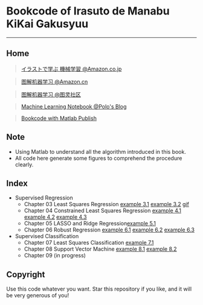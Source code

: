 # Bookcode of Irasuto de Manabu KiKai Gakusyuu
---
## Home
>[イラストで学ぶ 機械学習 @Amazon.co.jp](http://www.amazon.co.jp/%E3%82%A4%E3%83%A9%E3%82%B9%E3%83%88%E3%81%A7%E5%AD%A6%E3%81%B6-%E6%A9%9F%E6%A2%B0%E5%AD%A6%E7%BF%92-%E6%9C%80%E5%B0%8F%E4%BA%8C%E4%B9%97%E6%B3%95%E3%81%AB%E3%82%88%E3%82%8B%E8%AD%98%E5%88%A5%E3%83%A2%E3%83%87%E3%83%AB%E5%AD%A6%E7%BF%92%E3%82%92%E4%B8%AD%E5%BF%83%E3%81%AB-KS%E6%83%85%E5%A0%B1%E7%A7%91%E5%AD%A6%E5%B0%82%E9%96%80%E6%9B%B8-%E6%9D%89%E5%B1%B1/dp/4061538217 "イラストで学ぶ 機械学習")

>[图解机器学习 @Amazon.cn](http://www.amazon.cn/%E5%9B%BE%E4%B9%A6/dp/B00W0TX0L0 "图解机器学习")

>[图解机器学习 @图灵社区](http://www.ituring.com.cn/book/1371 "图解机器学习")

>[Machine Learning Notebook @Polo's Blog](http://blog.polossk.com/ml-lessonnote/)

>[Bookcode with Matlab Publish](http://bookcode.polossk.com/Irasuto-de-Manabu-KiKai-Gakusyuu/)

## Note
- Using Matlab to understand all the algorithm introduced in this book.
- All code here generate some figures to comprehend the procedure clearly.

## Index
- Supervised Regression
	- Chapter 03 Least Squares Regression [example 3.1](http://bookcode.polossk.com/Irasuto-de-Manabu-KiKai-Gakusyuu/examples/eg3_1.html) [example 3.2](http://bookcode.polossk.com/Irasuto-de-Manabu-KiKai-Gakusyuu/examples/eg3_2.html) [gif](http://bookcode.polossk.com/Irasuto-de-Manabu-KiKai-Gakusyuu/examples/eg3_2_gif.html)
	- Chapter 04 Constrained Least Squares Regression [example 4.1](http://bookcode.polossk.com/Irasuto-de-Manabu-KiKai-Gakusyuu/examples/eg4_1.html) [example 4.2](http://bookcode.polossk.com/Irasuto-de-Manabu-KiKai-Gakusyuu/examples/eg4_2.html) [example 4.3](http://bookcode.polossk.com/Irasuto-de-Manabu-KiKai-Gakusyuu/examples/eg4_3.html)
	- Chapter 05 LASSO and Ridge Regression[example 5.1](http://bookcode.polossk.com/Irasuto-de-Manabu-KiKai-Gakusyuu/examples/eg5_1.html)
	- Chapter 06 Robust Regression [example 6.1](http://bookcode.polossk.com/Irasuto-de-Manabu-KiKai-Gakusyuu/examples/eg6_1.html) [example 6.2](http://bookcode.polossk.com/Irasuto-de-Manabu-KiKai-Gakusyuu/examples/eg6_2.html) [example 6.3](http://bookcode.polossk.com/Irasuto-de-Manabu-KiKai-Gakusyuu/examples/eg6_3.html)
- Supervised Classification
	- Chapter 07 Least Squares Classification [example 7.1](http://bookcode.polossk.com/Irasuto-de-Manabu-KiKai-Gakusyuu/examples/eg7_1.html)
	- Chapter 08 Support Vector Machine [example 8.1](http://bookcode.polossk.com/Irasuto-de-Manabu-KiKai-Gakusyuu/examples/eg8_1.html) [example 8.2](http://bookcode.polossk.com/Irasuto-de-Manabu-KiKai-Gakusyuu/examples/eg8_2.html)
	- Chapter 09 (in progress)

## Copyright
Use this code whatever you want. Star this repository if you like, and it will be very generous of you!
